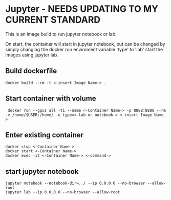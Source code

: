 # Jupyter - NEEDS UPDATING TO MY CURRENT STANDARD

This is an image build to run jupyter notebook or lab.

On start, the container will start in jupyter notebook, but can be changed by simply changing the docker run enviroment variable 'type' to 'lab' start the images using jupyter lab.

## Build dockerfile

    docker build --rm -t <-insert Image Name-> . 

## Start container with volume

     docker run --gpus all -ti --name <-Container Name-> -p 8888:8888 --rm -v /home/$USER:/home/ -e type=<-lab or notebook-> <-insert Image Name-> 

## Enter existing container

    docker stop <-Container Name->
    docker start <-Container Name->
    docker exec -it <-Container Name-> <-command-> 

## start jupyter notebook

    jupyter notebook --notebook-dir=../ --ip 0.0.0.0 --no-browser --allow-root
    jupyter lab --ip 0.0.0.0 --no-browser --allow-root